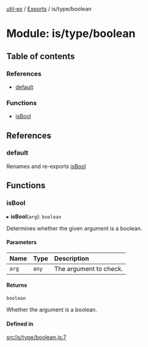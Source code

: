 [util-ex](../README.md) / [Exports](../modules.md) / is/type/boolean

# Module: is/type/boolean

## Table of contents

### References

- [default](is_type_boolean.md#default)

### Functions

- [isBool](is_type_boolean.md#isbool)

## References

### default

Renames and re-exports [isBool](is_type_boolean.md#isbool)

## Functions

### isBool

▸ **isBool**(`arg`): `boolean`

Determines whether the given argument is a boolean.

#### Parameters

| Name | Type | Description |
| :------ | :------ | :------ |
| `arg` | `any` | The argument to check. |

#### Returns

`boolean`

Whether the argument is a boolean.

#### Defined in

[src/is/type/boolean.js:7](https://github.com/snowyu/util-ex.js/blob/8b5398b/src/is/type/boolean.js#L7)

